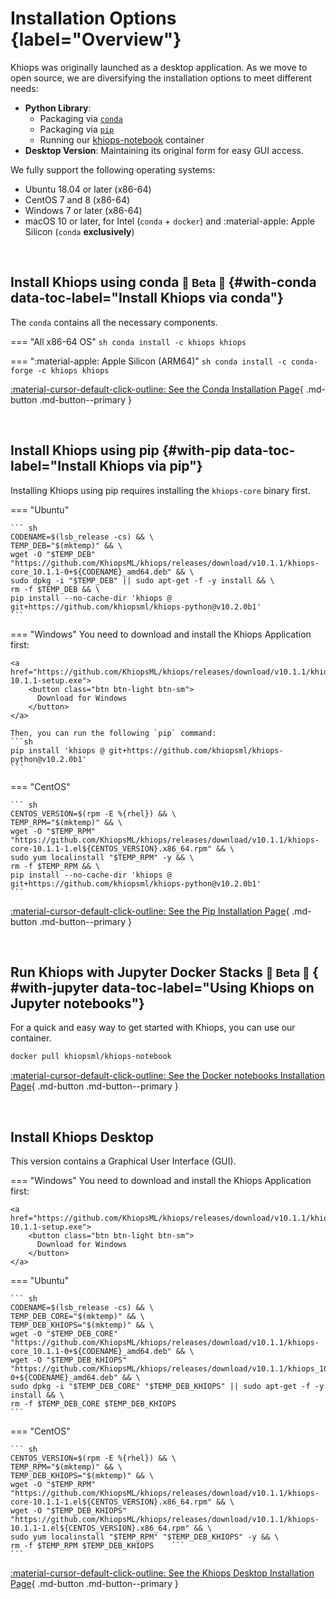 # Installation Options {label="Overview"}

Khiops was originally launched as a desktop application. As we move to open source, we are diversifying the installation options to meet different needs:

  - **Python Library**:
    - Packaging via [`conda`][conda]
    - Packaging via [`pip`][pip]
    - Running our [khiops-notebook][notebooks] container
  - **Desktop Version**: Maintaining its original form for easy GUI access.

  [conda]: #with-conda
  [pip]: #with-pip
  [notebooks]: #with-jupyter
  [nocode]: nocode.md

We fully support the following operating systems:

- Ubuntu 18.04 or later (x86-64) 
- CentOS 7 and 8 (x86-64)
- Windows 7 or later (x86-64)
- macOS 10 or later,  for Intel (`conda` + `docker`) and :material-apple: Apple Silicon (`conda` **exclusively**)

<br>

## Install Khiops using conda <small>  🚧 Beta 🚧 </small> {#with-conda data-toc-label="Install Khiops via conda"}

The `conda` contains all the necessary components. 

=== "All x86-64 OS"
    ``` sh
    conda install -c khiops khiops
    ```

=== ":material-apple: Apple Silicon (ARM64)"
    ``` sh
    conda install -c conda-forge -c khiops khiops
    ```

[:material-cursor-default-click-outline: See the Conda Installation Page](/setup/conda/){ .md-button .md-button--primary }

<br>

## Install Khiops using pip {#with-pip data-toc-label="Install Khiops via pip"}

Installing Khiops using pip requires installing the `khiops-core` binary first.

=== "Ubuntu"
    
    ``` sh
    CODENAME=$(lsb_release -cs) && \
    TEMP_DEB="$(mktemp)" && \
    wget -O "$TEMP_DEB" "https://github.com/KhiopsML/khiops/releases/download/v10.1.1/khiops-core_10.1.1-0+${CODENAME}_amd64.deb" && \
    sudo dpkg -i "$TEMP_DEB" || sudo apt-get -f -y install && \
    rm -f $TEMP_DEB && \
    pip install --no-cache-dir 'khiops @ git+https://github.com/khiopsml/khiops-python@v10.2.0b1'
    ```


=== "Windows"
    You need to download and install the Khiops Application first:

    <a href="https://github.com/KhiopsML/khiops/releases/download/v10.1.1/khiops-10.1.1-setup.exe">
        <button class="btn btn-light btn-sm">
          Download for Windows
        </button>
    </a>

    Then, you can run the following `pip` command:
    ```sh
    pip install 'khiops @ git+https://github.com/khiopsml/khiops-python@v10.2.0b1'
    ```

=== "CentOS"
    
    ``` sh
    CENTOS_VERSION=$(rpm -E %{rhel}) && \
    TEMP_RPM="$(mktemp)" && \
    wget -O "$TEMP_RPM" "https://github.com/KhiopsML/khiops/releases/download/v10.1.1/khiops-core-10.1.1-1.el${CENTOS_VERSION}.x86_64.rpm" && \
    sudo yum localinstall "$TEMP_RPM" -y && \
    rm -f $TEMP_RPM && \
    pip install --no-cache-dir 'khiops @ git+https://github.com/khiopsml/khiops-python@v10.2.0b1'
    ```

[:material-cursor-default-click-outline: See the Pip Installation Page](/setup/pip/){ .md-button .md-button--primary }

<br>

## Run Khiops with Jupyter Docker Stacks <small>  🚧 Beta 🚧 </small> { #with-jupyter  data-toc-label="Using Khiops on Jupyter notebooks"}

For a quick and easy way to get started with Khiops, you can use our container. 

```bash
docker pull khiopsml/khiops-notebook
```

[:material-cursor-default-click-outline: See the Docker notebooks Installation Page](/setup/khiops-notebook/){ .md-button .md-button--primary }

<br>
  
## Install Khiops Desktop

This version contains a Graphical User Interface (GUI). 


=== "Windows"
    You need to download and install the Khiops Application first:

    <a href="https://github.com/KhiopsML/khiops/releases/download/v10.1.1/khiops-10.1.1-setup.exe">
        <button class="btn btn-light btn-sm">
          Download for Windows
        </button>
    </a>
    
=== "Ubuntu"
    
    ``` sh
    CODENAME=$(lsb_release -cs) && \
    TEMP_DEB_CORE="$(mktemp)" && \
    TEMP_DEB_KHIOPS="$(mktemp)" && \
    wget -O "$TEMP_DEB_CORE" "https://github.com/KhiopsML/khiops/releases/download/v10.1.1/khiops-core_10.1.1-0+${CODENAME}_amd64.deb" && \
    wget -O "$TEMP_DEB_KHIOPS" "https://github.com/KhiopsML/khiops/releases/download/v10.1.1/khiops_10.1.1-0+${CODENAME}_amd64.deb" && \
    sudo dpkg -i "$TEMP_DEB_CORE" "$TEMP_DEB_KHIOPS" || sudo apt-get -f -y install && \
    rm -f $TEMP_DEB_CORE $TEMP_DEB_KHIOPS
    ```


=== "CentOS"
    
    ``` sh
    CENTOS_VERSION=$(rpm -E %{rhel}) && \
    TEMP_RPM="$(mktemp)" && \
    TEMP_DEB_KHIOPS="$(mktemp)" && \
    wget -O "$TEMP_RPM" "https://github.com/KhiopsML/khiops/releases/download/v10.1.1/khiops-core-10.1.1-1.el${CENTOS_VERSION}.x86_64.rpm" && \
    wget -O "$TEMP_DEB_KHIOPS" "https://github.com/KhiopsML/khiops/releases/download/v10.1.1/khiops-10.1.1-1.el${CENTOS_VERSION}.x86_64.rpm" && \
    sudo yum localinstall "$TEMP_RPM" "$TEMP_DEB_KHIOPS" -y && \
    rm -f $TEMP_RPM $TEMP_DEB_KHIOPS    ```
    ```
    
[:material-cursor-default-click-outline: See the Khiops Desktop Installation Page](/setup/nocode/){ .md-button .md-button--primary }